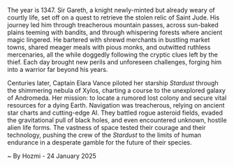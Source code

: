 
The year is 1347.  Sir Gareth, a knight newly-minted but already weary of courtly life, set off on a quest to retrieve the stolen relic of Saint Jude.  His journey led him through treacherous mountain passes, across sun-baked plains teeming with bandits, and through whispering forests where ancient magic lingered.  He bartered with shrewd merchants in bustling market towns, shared meager meals with pious monks, and outwitted ruthless mercenaries, all the while doggedly following the cryptic clues left by the thief.  Each day brought new perils and unforeseen challenges, forging him into a warrior far beyond his years.

Centuries later, Captain Elara Vance piloted her starship *Stardust* through the shimmering nebula of Xylos, charting a course to the unexplored galaxy of Andromeda.  Her mission: to locate a rumored lost colony and secure vital resources for a dying Earth.  Navigation was treacherous, relying on ancient star charts and cutting-edge AI.  They battled rogue asteroid fields, evaded the gravitational pull of black holes, and even encountered unknown, hostile alien life forms.  The vastness of space tested their courage and their technology, pushing the crew of the *Stardust* to the limits of human endurance in a desperate gamble for the future of their species.

~ By Hozmi - 24 January 2025
